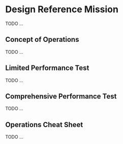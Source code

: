 # Design Reference Mission

TODO
...

## Concept of Operations

TODO
...

## Limited Performance Test

TODO
...

## Comprehensive Performance Test

TODO
...

## Operations Cheat Sheet

TODO
...
